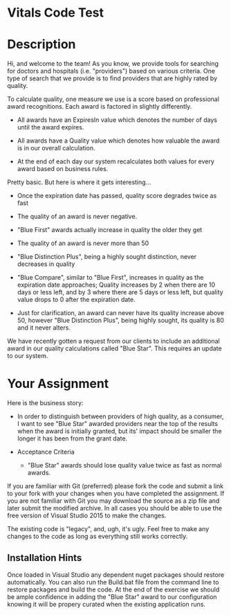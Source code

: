 # Vitals Code Test

# Description
Hi, and welcome to the team! As you know, we provide tools for searching for doctors and hospitals (i.e. "providers") based on various criteria. One type of search that we provide is to find providers that are highly rated by quality.

To calculate quality, one measure we use is a score based on professional award recognitions. Each award is factored in slightly differently.

- All awards have an ExpiresIn value which denotes the number of days until the award expires.

- All awards have a Quality value which denotes how valuable the award is in our overall calculation.

- At the end of each day our system recalculates both values for every award based on business rules.

Pretty basic. But here is where it gets interesting...

  - Once the expiration date has passed, quality score degrades twice as fast

  - The quality of an award is never negative.
  
  - "Blue First" awards actually increase in quality the older they get

  - The quality of an award is never more than 50

  - "Blue Distinction Plus", being a highly sought distinction, never decreases in quality

  - "Blue Compare", similar to "Blue First", increases in quality as the expiration date approaches; Quality increases by 2 when there are 10 days or less left, and by 3 where there are 5 days or less left, but quality value drops to 0 after the expiration date.

  - Just for clarification, an award can never have its quality increase above 50, however "Blue Distinction Plus", being highly sought, its quality is 80 and it never alters.

We have recently gotten a request from our clients to include an additional award in our quality calculations called "Blue Star". This requires an update to our system.

# Your Assignment

Here is the business story:

- In order to distinguish between providers of high quality, as a consumer, I want to see "Blue Star" awarded providers near the top of the results when the award is initially granted, but its' impact should be smaller the longer it has been from the grant date.

- Acceptance Criteria
  - "Blue Star" awards should lose quality value twice as fast as normal awards.

If you are familiar with Git (preferred) please fork the code and submit a link to your fork with your changes when you have completed the assignment.  If you are not familiar with Git you may download the source as a zip file and later submit the modified archive.  In all cases you should be able to use the free version of Visual Studio 2015 to make the changes.

The existing code is "legacy", and, ugh, it's ugly. Feel free to make any changes to the code as long as everything still works correctly.

## Installation Hints
Once loaded in Visual Studio any dependent nuget packages should restore automatically.  You can also run the Build.bat file from the command line to restore packages and build the code.  At the end of the exercise we should be ample confidence in adding the "Blue Star" award to our configuration knowing it will be propery curated when the existing application runs.
